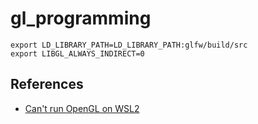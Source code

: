 # gl_programming

```
export LD_LIBRARY_PATH=LD_LIBRARY_PATH:glfw/build/src
export LIBGL_ALWAYS_INDIRECT=0
```

## References
- [Can't run OpenGL on WSL2](https://stackoverflow.com/questions/66497147/cant-run-opengl-on-wsl2)
